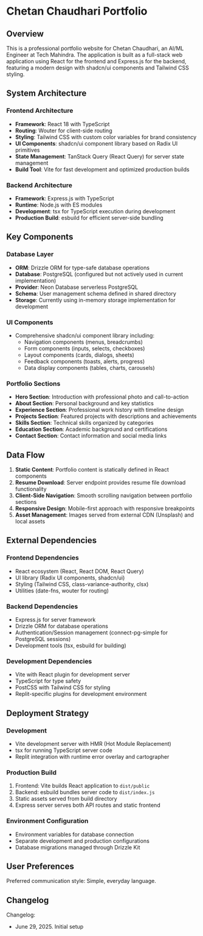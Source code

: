 # Chetan Chaudhari Portfolio

## Overview

This is a professional portfolio website for Chetan Chaudhari, an AI/ML Engineer at Tech Mahindra. The application is built as a full-stack web application using React for the frontend and Express.js for the backend, featuring a modern design with shadcn/ui components and Tailwind CSS styling.

## System Architecture

### Frontend Architecture
- **Framework**: React 18 with TypeScript
- **Routing**: Wouter for client-side routing
- **Styling**: Tailwind CSS with custom color variables for brand consistency
- **UI Components**: shadcn/ui component library based on Radix UI primitives
- **State Management**: TanStack Query (React Query) for server state management
- **Build Tool**: Vite for fast development and optimized production builds

### Backend Architecture
- **Framework**: Express.js with TypeScript
- **Runtime**: Node.js with ES modules
- **Development**: tsx for TypeScript execution during development
- **Production Build**: esbuild for efficient server-side bundling

## Key Components

### Database Layer
- **ORM**: Drizzle ORM for type-safe database operations
- **Database**: PostgreSQL (configured but not actively used in current implementation)
- **Provider**: Neon Database serverless PostgreSQL
- **Schema**: User management schema defined in shared directory
- **Storage**: Currently using in-memory storage implementation for development

### UI Components
- Comprehensive shadcn/ui component library including:
  - Navigation components (menus, breadcrumbs)
  - Form components (inputs, selects, checkboxes)
  - Layout components (cards, dialogs, sheets)
  - Feedback components (toasts, alerts, progress)
  - Data display components (tables, charts, carousels)

### Portfolio Sections
- **Hero Section**: Introduction with professional photo and call-to-action
- **About Section**: Personal background and key statistics
- **Experience Section**: Professional work history with timeline design
- **Projects Section**: Featured projects with descriptions and achievements
- **Skills Section**: Technical skills organized by categories
- **Education Section**: Academic background and certifications
- **Contact Section**: Contact information and social media links

## Data Flow

1. **Static Content**: Portfolio content is statically defined in React components
2. **Resume Download**: Server endpoint provides resume file download functionality
3. **Client-Side Navigation**: Smooth scrolling navigation between portfolio sections
4. **Responsive Design**: Mobile-first approach with responsive breakpoints
5. **Asset Management**: Images served from external CDN (Unsplash) and local assets

## External Dependencies

### Frontend Dependencies
- React ecosystem (React, React DOM, React Query)
- UI library (Radix UI components, shadcn/ui)
- Styling (Tailwind CSS, class-variance-authority, clsx)
- Utilities (date-fns, wouter for routing)

### Backend Dependencies
- Express.js for server framework
- Drizzle ORM for database operations
- Authentication/Session management (connect-pg-simple for PostgreSQL sessions)
- Development tools (tsx, esbuild for building)

### Development Dependencies
- Vite with React plugin for development server
- TypeScript for type safety
- PostCSS with Tailwind CSS for styling
- Replit-specific plugins for development environment

## Deployment Strategy

### Development
- Vite development server with HMR (Hot Module Replacement)
- tsx for running TypeScript server code
- Replit integration with runtime error overlay and cartographer

### Production Build
1. Frontend: Vite builds React application to `dist/public`
2. Backend: esbuild bundles server code to `dist/index.js`
3. Static assets served from build directory
4. Express server serves both API routes and static frontend

### Environment Configuration
- Environment variables for database connection
- Separate development and production configurations
- Database migrations managed through Drizzle Kit

## User Preferences

Preferred communication style: Simple, everyday language.

## Changelog

Changelog:
- June 29, 2025. Initial setup